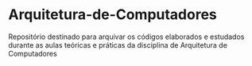 # Arquitetura-de-Computadores

Repositório destinado para arquivar os códigos elaborados e estudados durante as aulas teóricas e práticas da disciplina de Arquitetura de Computadores
